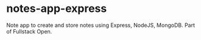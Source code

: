 # notes-app-express
Note app to create and store notes using Express, NodeJS, MongoDB. Part of Fullstack Open. 
